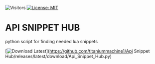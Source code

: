 ![Visitors](https://api.visitorbadge.io/api/visitors?path=https%3A%2F%2Fgithub.com%2Ftitaniummachine1%2FSniper_Code_Hub&label=Visitors&countColor=%23263759&style=plastic)
[![License: MIT](https://img.shields.io/badge/License-MIT-yellow.svg)](https://opensource.org/licenses/MIT)
# API SNIPPET HUB
python script for finding needed lua snippets

[![Download Latest](https://img.shields.io/github/downloads/titaniummachine1/Api_Snippet_Hub/total.svg?style=for-the-badge&logo=download&label=Download%20Latest)](https://github.com/titaniummachine1/Api Snippet Hub/releases/latest/download/Api_Snippet_Hub.py)
